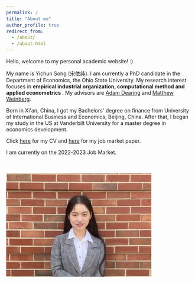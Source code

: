 ```yaml
---
permalink: /
title: "About me"
author_profile: true
redirect_from: 
  - /about/
  - /about.html
---
```



Hello, welcome to my personal academic website! :) 

My name is Yichun Song (宋依纯). I am currently a PhD candidate in the Department of Economics, the Ohio State University. My research interest focuses in <b> empirical industrial organization, computational method and applied econometrics </b>. My advisors are [Adam Dearing](https://www.johnson.cornell.edu/faculty-research/faculty/aed237/) and [Matthew Weinberg](https://sites.google.com/site/matthewcweinberg/matthew-weinbergs-website). 

Born in Xi'an, China, I got my Bachelors' degree on finance from University of International Business and Economics, Beijing, China. After that, I began my study in the US at Vanderbilt University for a master degree in economics development. 

Click [here]() for my CV and [here]() for my job market paper. 

I am currently on the 2022-2023 Job Market.

<br />
<br />
<img src="https://github.com/Yichun92/Yichun92.github.io/blob/master/images/profile2.png?raw=true" alt="     " width="393" height="280">

